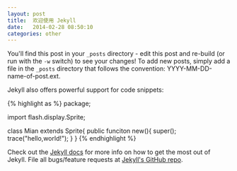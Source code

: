 ```yaml
---
layout: post
title:  欢迎使用 Jekyll
date:   2014-02-28 08:50:10
categories: other
---
```


You'll find this post in your `_posts` directory - edit this post and re-build (or run with the `-w` switch) to see your changes!
To add new posts, simply add a file in the `_posts` directory that follows the convention: YYYY-MM-DD-name-of-post.ext.

Jekyll also offers powerful support for code snippets:
<!-- more -->
{% highlight as %}
package;

import flash.display.Sprite;

class Mian extends Sprite{
	public funciton new(){
		super();
		trace("hello,world!");
	}
}
{% endhighlight %}

Check out the [Jekyll docs][jekyll] for more info on how to get the most out of Jekyll. File all bugs/feature requests at [Jekyll's GitHub repo][jekyll-gh].

[jekyll-gh]: https://github.com/mojombo/jekyll
[jekyll]:    http://jekyllrb.com

